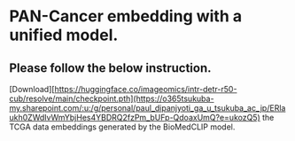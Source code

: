 # PAN-Cancer embedding with a unified model.

## Please follow the below instruction.

[Download][https://huggingface.co/imageomics/intr-detr-r50-cub/resolve/main/checkpoint.pth](https://o365tsukuba-my.sharepoint.com/:u:/g/personal/paul_dipanjyoti_ga_u_tsukuba_ac_jp/ERlaukh0ZWdIvWmYbjHes4YBDRQ2fzPm_bUFp-QdoaxUmQ?e=ukozQ5) the TCGA data embeddings generated by the BioMedCLIP model.

